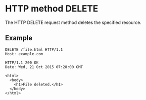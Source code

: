 # HTTP method DELETE

The HTTP DELETE request method deletes the
specified resource.

## Example

```http
DELETE /file.html HTTP/1.1
Host: example.com
``` 

```http
HTTP/1.1 200 OK
Date: Wed, 21 Oct 2015 07:28:00 GMT

<html>
  <body>
    <h1>File deleted.</h1>
  </body>
</html>
```
